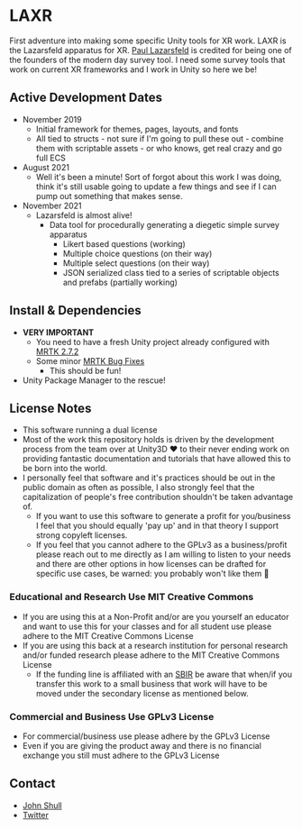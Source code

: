 # LAXR

First adventure into making some specific Unity tools for XR work. LAXR is the Lazarsfeld apparatus for XR. [Paul Lazarsfeld](https://en.wikipedia.org/wiki/Paul_Lazarsfeld) is credited for being one of the founders of the modern day survey tool. I need some survey tools that work on current XR frameworks and I work in Unity so here we be!

## Active Development Dates

* November 2019
  * Initial framework for themes, pages, layouts, and fonts
  * All tied to structs - not sure if I'm going to pull these out - combine them with scriptable assets - or who knows, get real crazy and go full ECS
* August 2021
  * Well it's been a minute! Sort of forgot about this work I was doing, think it's still usable going to update a few things and see if I can pump out something that makes sense.
* November 2021
  * Lazarsfeld is almost alive!
    * Data tool for procedurally generating a diegetic simple survey apparatus
      * Likert based questions (working)
      * Multiple choice questions (on their way)
      * Multiple select questions (on their way)
      * JSON serialized class tied to a series of scriptable objects and prefabs (partially working)

## Install & Dependencies

* **VERY IMPORTANT**
  * You need to have a fresh Unity project already configured with [MRTK 2.7.2](https://github.com/microsoft/MixedRealityToolkit-Unity)
  * Some minor [MRTK Bug Fixes](https://github.com/microsoft/MixedRealityToolkit-Unity/pull/9938/commits/b199b3459298f31a599c28ab7863d0abb1a5acdf)
    * This should be fun!
* Unity Package Manager to the rescue!

## License Notes

* This software running a dual license
* Most of the work this repository holds is driven by the development process from the team over at Unity3D :heart: to their never ending work on providing fantastic documentation and tutorials that have allowed this to be born into the world.
* I personally feel that software and it's practices should be out in the public domain as often as possible, I also strongly feel that the capitalization of people's free contribution shouldn't be taken advantage of.
  * If you want to use this software to generate a profit for you/business I feel that you should equally 'pay up' and in that theory I support strong copyleft licenses.
  * If you feel that you cannot adhere to the GPLv3 as a business/profit please reach out to me directly as I am willing to listen to your needs and there are other options in how licenses can be drafted for specific use cases, be warned: you probably won't like them :rocket:

### Educational and Research Use MIT Creative Commons

* If you are using this at a Non-Profit and/or are you yourself an educator and want to use this for your classes and for all student use please adhere to the MIT Creative Commons License
* If you are using this back at a research institution for personal research and/or funded research please adhere to the MIT Creative Commons License
  * If the funding line is affiliated with an [SBIR](https://www.sbir.gov) be aware that when/if you transfer this work to a small business that work will have to be moved under the secondary license as mentioned below.

### Commercial and Business Use GPLv3 License

* For commercial/business use please adhere by the GPLv3 License
* Even if you are giving the product away and there is no financial exchange you still must adhere to the GPLv3 License

## Contact

* [John Shull](mailto:the.john.shull@gmail.com)
* [Twitter](https://twitter.com/TheJohnnyFuzz)
